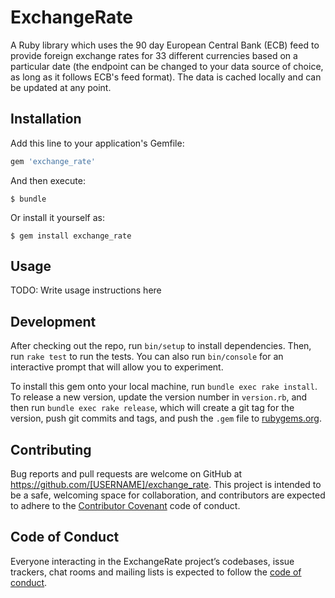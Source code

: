 # ExchangeRate

A Ruby library which uses the 90 day European Central Bank (ECB) feed to provide foreign exchange rates for 33 different currencies based on a particular date (the endpoint can be changed to your data source of choice, as long as it follows ECB's feed format). The data is cached locally and can be updated at any point.

## Installation

Add this line to your application's Gemfile:

```ruby
gem 'exchange_rate'
```

And then execute:

    $ bundle

Or install it yourself as:

    $ gem install exchange_rate

## Usage

TODO: Write usage instructions here

## Development

After checking out the repo, run `bin/setup` to install dependencies. Then, run `rake test` to run the tests. You can also run `bin/console` for an interactive prompt that will allow you to experiment.

To install this gem onto your local machine, run `bundle exec rake install`. To release a new version, update the version number in `version.rb`, and then run `bundle exec rake release`, which will create a git tag for the version, push git commits and tags, and push the `.gem` file to [rubygems.org](https://rubygems.org).

## Contributing

Bug reports and pull requests are welcome on GitHub at https://github.com/[USERNAME]/exchange_rate. This project is intended to be a safe, welcoming space for collaboration, and contributors are expected to adhere to the [Contributor Covenant](http://contributor-covenant.org) code of conduct.

## Code of Conduct

Everyone interacting in the ExchangeRate project’s codebases, issue trackers, chat rooms and mailing lists is expected to follow the [code of conduct](https://github.com/[USERNAME]/exchange_rate/blob/master/CODE_OF_CONDUCT.md).
